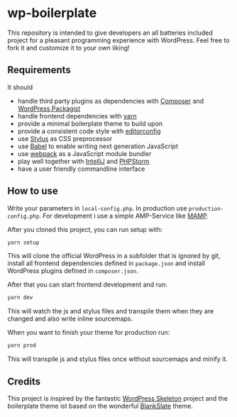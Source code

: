 # wp-boilerplate 
This repository is intended to give developers an all batteries included project 
for a pleasant programming experience with WordPress. Feel free to fork it and 
customize it to your own liking! 

## Requirements
It should
- handle third party plugins as dependencies with [Composer](https://getcomposer.org) and [WordPress Packagist](https://wpackagist.org)
- handle frontend dependencies with [yarn](https://yarnpkg.com)
- provide a minimal boilerplate theme to build upon
- provide a consistent code style with [editorconfig](http://editorconfig.org)
- use [Stylus](http://stylus-lang.com) as CSS preprocessor
- use [Babel](https://babeljs.io) to enable writing next generation JavaScript
- use [webpack](https://webpack.github.io) as a JavaScript module bundler
- play well together with [IntelliJ](https://www.jetbrains.com/idea/) and [PHPStorm](https://www.jetbrains.com/phpstorm/)
- have a user friendly commandline interface

## How to use
Write your parameters in `local-config.php`. In production use `production-config.php`. 
For development i use a simple AMP-Service like [MAMP](https://www.mamp.info/en/).

After you cloned this project, you can run setup with:
```bash
yarn setup
```
This will clone the official WordPress in a subfolder that is ignored by git,
install all frontend dependencies defined in `package.json` and install WordPress 
plugins defined in `composer.json`.

After that you can start frontend development and run:
```bash
yarn dev
```
This will watch the js and stylus files and transpile them when they are changed
and also write inline sourcemaps.

When you want to finish your theme for production run:
```bash
yarn prod
```
This will transpile js and stylus files once without sourcemaps and minify it.

## Credits
This project is inspired by the fantastic 
[WordPress Skeleton](https://github.com/markjaquith/WordPress-Skeleton) project
and the boilerplate theme ist based on the wonderful [BlankSlate](http://tidythemes.com)
theme.